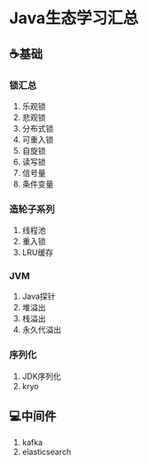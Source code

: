 # Java生态学习汇总

## :coffee:基础

### 锁汇总
1. 乐观锁
2. 悲观锁
3. 分布式锁
4. 可重入锁
5. 自旋锁
6. 读写锁
7. 信号量
8. 条件变量


### 造轮子系列
1. 线程池
2. 重入锁
3. LRU缓存

### JVM
1. Java探针
2. 堆溢出
3. 栈溢出
4. 永久代溢出


### 序列化
1. JDK序列化
2. kryo

## :computer:中间件
1. kafka
2. elasticsearch